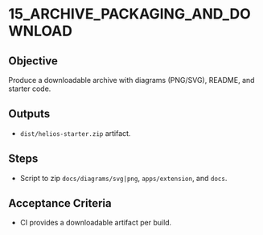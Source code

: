 # 15_ARCHIVE_PACKAGING_AND_DOWNLOAD

## Objective
Produce a downloadable archive with diagrams (PNG/SVG), README, and starter code.

## Outputs
- `dist/helios-starter.zip` artifact.

## Steps
- Script to zip `docs/diagrams/svg|png`, `apps/extension`, and `docs`.

## Acceptance Criteria
- CI provides a downloadable artifact per build.
